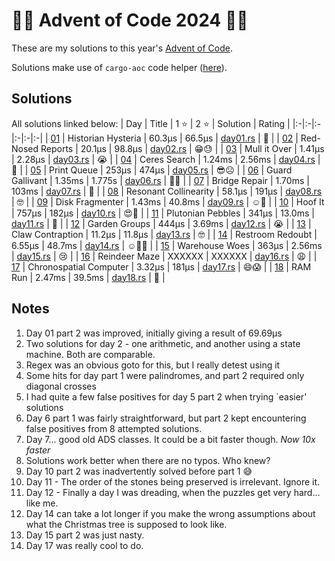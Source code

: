 # :gift::christmas_tree: Advent of Code 2024 :christmas_tree::sparkles:

These are my solutions to this year's [Advent of Code](https://adventofcode.com/2024/).

Solutions make use of `cargo-aoc` code helper ([here](https://github.com/gobanos/cargo-aoc)).

## Solutions

All solutions linked below:
| Day | Title | 1 :star: | 2 :star: | Solution | Rating |
|:-|:-|:-|:-|:-|:-|
| [01](https://adventofcode.com/2024/day/1)  | Historian Hysteria              | 60.3µs | 66.5µs | [day01.rs](./src/day01.rs) | :christmas_tree: |
| [02](https://adventofcode.com/2024/day/2)  | Red-Nosed Reports               | 20.1µs | 98.8µs | [day02.rs](./src/day02.rs) | :grin::sweat:    |
| [03](https://adventofcode.com/2024/day/3)  | Mull it Over                    | 1.41µs | 2.28µs | [day03.rs](./src/day03.rs) | :sob:            |
| [04](https://adventofcode.com/2024/day/4)  | Ceres Search                    | 1.24ms | 2.56ms | [day04.rs](./src/day04.rs) | :woozy_face:     |
| [05](https://adventofcode.com/2024/day/5)  | Print Queue                     | 253µs  | 474µs  | [day05.rs](./src/day05.rs) | :sunglasses::frowning_face: |
| [06](https://adventofcode.com/2024/day/6)  | Guard Gallivant                 | 1.35ms | 1.775s | [day06.rs](./src/day06.rs) | :hugs::cursing_face:        |
| [07](https://adventofcode.com/2024/day/7)  | Bridge Repair                   | 1.70ms | 103ms  | [day07.rs](./src/day07.rs) | :smiling_face_with_three_hearts: |
| [08](https://adventofcode.com/2024/day/8)  | Resonant Collinearity           | 58.1µs | 191µs  | [day08.rs](./src/day08.rs) | :nerd_face:      |
| [09](https://adventofcode.com/2024/day/9)  | Disk Fragmenter                 | 1.43ms | 40.8ms | [day09.rs](./src/day09.rs) | :relaxed::woozy_face: |
| [10](https://adventofcode.com/2024/day/10) | Hoof It                         | 757µs  | 182µs  | [day10.rs](./src/day10.rs) | :heart_eyes::partying_face: |
| [11](https://adventofcode.com/2024/day/11) | Plutonian Pebbles               | 341µs  | 13.0ms | [day11.rs](./src/day11.rs) | :cursing_face:   |
| [12](https://adventofcode.com/2024/day/12) | Garden Groups                   | 444µs  | 3.69ms | [day12.rs](./src/day12.rs) | :sob:            |
| [13](https://adventofcode.com/2024/day/13) | Claw Contraption                | 11.2µs | 11.8µs | [day13.rs](./src/day13.rs) | :nerd_face:      |
| [14](https://adventofcode.com/2024/day/14) | Restroom Redoubt                | 6.55µs | 48.7ms | [day14.rs](./src/day14.rs) | :relaxed::face_with_spiral_eyes: |
| [15](https://adventofcode.com/2024/day/15) | Warehouse Woes                  | 363µs  | 2.56ms | [day15.rs](./src/day15.rs) | :cry:            |
| [16](https://adventofcode.com/2024/day/16) | Reindeer Maze                   | XXXXXX | XXXXXX | [day16.rs](./src/day16.rs) | :weary:          |
| [17](https://adventofcode.com/2024/day/17) | Chronospatial Computer          | 3.32µs | 181µs  | [day17.rs](./src/day17.rs) | :smile::scream:  |
| [18](https://adventofcode.com/2024/day/18) | RAM Run                         | 2.47ms | 39.5ms | [day18.rs](./src/day18.rs) | :zany_face:      |

## Notes
1. Day 01 part 2 was improved, initially giving a result of 69.69µs
2. Two solutions for day 2 - one arithmetic, and another using a state machine. Both are comparable.
3. Regex was an obvious goto for this, but I really detest using it
4. Some hits for day part 1 were palindromes, and part 2 required only diagonal crosses
5. I had quite a few false positives for day 5 part 2 when trying `easier' solutions
6. Day 6 part 1 was fairly straightforward, but part 2 kept encountering false positives from 8 attempted solutions.
7. Day 7... good old ADS classes. It could be a bit faster though. *Now 10x faster*
8. Solutions work better when there are no typos. Who knew?
9. Day 10 part 2 was inadvertently solved before part 1 :sweat_smile:
10. Day 11 - The order of the stones being preserved is irrelevant. Ignore it.
11. Day 12 - Finally a day I was dreading, when the puzzles get very hard... like me.
12. Day 14 can take a lot longer if you make the wrong assumptions about what the Christmas tree is supposed to look like.
13. Day 15 part 2 was just nasty.
14. Day 17 was really cool to do.